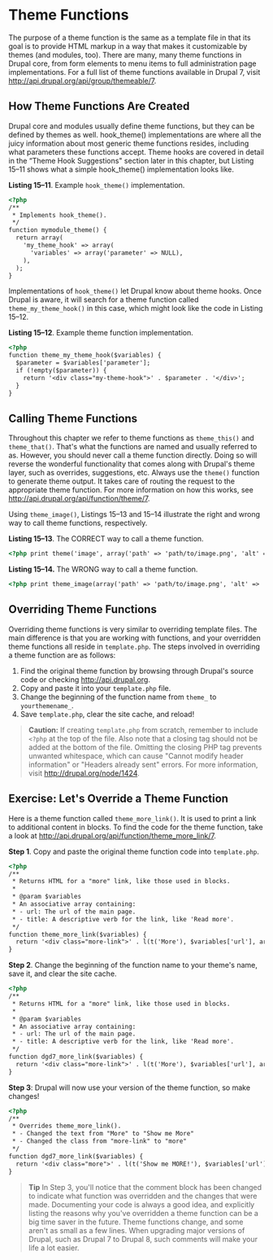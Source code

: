 # Theme Functions

The purpose of a theme function is the same as a template file in that its goal is to provide HTML markup in a way that makes it customizable by themes (and modules, too). There are many, many theme functions in Drupal core, from form elements to menu items to full administration page implementations. For a full list of theme functions available in Drupal 7, visit http://api.drupal.org/api/group/themeable/7.

## How Theme Functions Are Created    

Drupal core and modules usually define theme functions, but they can be defined by themes as well. hook_theme() implementations are where all the juicy information about most generic theme functions resides, including what parameters these functions accept. Theme hooks are covered in detail in the “Theme Hook Suggestions" section later in this chapter, but Listing 15–11 shows what a simple hook_theme() implementation looks like.

**Listing 15–11**. Example `hook_theme()` implementation.

```html
<?php
/**
 * Implements hook_theme().
 */
function mymodule_theme() {
  return array(
    'my_theme_hook' => array(
      'variables' => array('parameter' => NULL),
    ),
  );
}
```

Implementations of `hook_theme()` let Drupal know about theme hooks. Once Drupal is aware, it will search for a theme function called `theme_my_theme_hook()` in this case, which might look like the code in Listing 15–12.

**Listing 15–12**. Example theme function implementation.

```html
<?php
function theme_my_theme_hook($variables) {
  $parameter = $variables['parameter']; 
  if (!empty($parameter)) {
    return '<div class="my-theme-hook">' . $parameter . '</div>';
  }
}
```

## Calling Theme Functions    

Throughout this chapter we refer to theme functions as `theme_this()` and `theme_that()`. That's what the functions are named and usually referred to as. However, you should never call a theme function directly. Doing so will reverse the wonderful functionality that comes along with Drupal's theme layer, such as overrides, suggestions, etc. Always use the `theme()` function to generate theme output. It takes care of routing the request to the appropriate theme function. For more information on how this works, see http://api.drupal.org/api/function/theme/7.

Using `theme_image()`, Listings 15–13 and 15–14 illustrate the right and wrong way to call theme functions, respectively.

**Listing 15–13**. The CORRECT way to call a theme function.

```html
<?php print theme('image', array('path' => 'path/to/image.png', 'alt' => 'Image description')); ?>
```

**Listing 15–14.** The WRONG way to call a theme function.

```html
<?php print theme_image(array('path' => 'path/to/image.png', 'alt' => 'Image description')); ?>
```

## Overriding Theme Functions    

Overriding theme functions is very similar to overriding template files. The main difference is that you are working with functions, and your overridden theme functions all reside in `template.php`. The steps involved in overriding a theme function are as follows:

1. Find the original theme function by browsing through Drupal's source code or checking http://api.drupal.org.
2. Copy and paste it into your `template.php` file.
3. Change the beginning of the function name from `theme_` to `yourthemename_`.
4. Save `template.php`, clear the site cache, and reload!

<blockquote><b>Caution:</b> If creating <code>template.php</code> from scratch, remember to include <code>&lt;?php</code> at the top of the file. Also note that a closing tag should not be added at the bottom of the file. Omitting the closing PHP tag prevents unwanted whitespace, which can cause "Cannot modify header information" or "Headers already sent" errors. For more information, visit <a href="http://drupal.org/node/1424">http://drupal.org/node/1424</a>.</blockquote>

## Exercise: Let's Override a Theme Function

Here is a theme function called `theme_more_link()`. It is used to print a link to additional content in blocks. To find the code for the theme function, take a look at http://api.drupal.org/api/function/theme_more_link/7.

**Step 1**. Copy and paste the original theme function code into `template.php`.

```html
<?php
/**
 * Returns HTML for a "more" link, like those used in blocks.
 *
 * @param $variables
 * An associative array containing:
 * - url: The url of the main page.
 * - title: A descriptive verb for the link, like 'Read more'.
 */
function theme_more_link($variables) {
  return '<div class="more-link">' . l(t('More'), $variables['url'], array('attributes' => array('title' => $variables['title']))) . '</div>';
}
```

**Step 2**. Change the beginning of the function name to your theme's name, save it, and clear the site cache.

```html
<?php
/**
 * Returns HTML for a "more" link, like those used in blocks.
 *
 * @param $variables
 * An associative array containing:
 * - url: The url of the main page.
 * - title: A descriptive verb for the link, like 'Read more'.
 */
function dgd7_more_link($variables) {
  return '<div class="more-link">' . l(t('More'), $variables['url'], array('attributes' => array('title' => $variables['title']))) . '</div>';
}
```

**Step 3**: Drupal will now use your version of the theme function, so make changes!

```html
<?php
/**
 * Overrides theme_more_link().
 * - Changed the text from "More" to "Show me More"
 * - Changed the class from "more-link" to "more"
 */
function dgd7_more_link($variables) {
  return '<div class="more">' . l(t('Show me MORE!'), $variables['url'], array('attributes' => array('title' => $variables['title']))) . '</div>';
}
```

<blockquote><b>Tip</b> In Step 3, you'll notice that the comment block has been changed to indicate what function was overridden and the changes that were made. Documenting your code is always a good idea, and explicitly listing the reasons why you've overridden a theme function can be a big time saver in the future. Theme functions change, and some aren't as small as a few lines. When upgrading major versions of Drupal, such as Drupal 7 to Drupal 8, such comments will make your life a lot easier.</blockquote>

